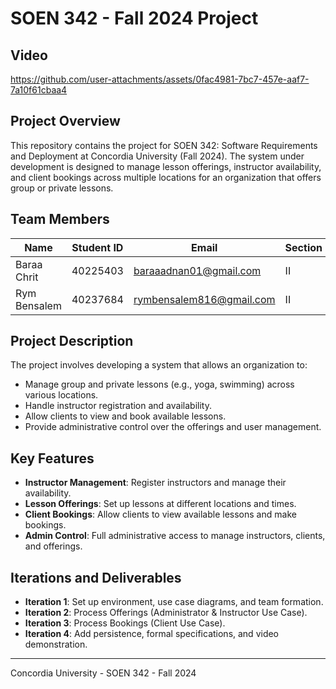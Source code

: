 # SOEN 342 - Fall 2024 Project

## Video


https://github.com/user-attachments/assets/0fac4981-7bc7-457e-aaf7-7a10f61cbaa4


## Project Overview
This repository contains the project for SOEN 342: Software Requirements and Deployment at Concordia University (Fall 2024). The system under development is designed to manage lesson offerings, instructor availability, and client bookings across multiple locations for an organization that offers group or private lessons.

## Team Members

| Name          | Student ID | Email                         | Section  |
|---------------|------------|-------------------------------|----------|
| Baraa Chrit   | 40225403   | baraaadnan01@gmail.com         | II       |
| Rym Bensalem | 40237684   | rymbensalem816@gmail.com       | II       |

## Project Description
The project involves developing a system that allows an organization to:
- Manage group and private lessons (e.g., yoga, swimming) across various locations.
- Handle instructor registration and availability.
- Allow clients to view and book available lessons.
- Provide administrative control over the offerings and user management.

## Key Features
- **Instructor Management**: Register instructors and manage their availability.
- **Lesson Offerings**: Set up lessons at different locations and times.
- **Client Bookings**: Allow clients to view available lessons and make bookings.
- **Admin Control**: Full administrative access to manage instructors, clients, and offerings.

## Iterations and Deliverables
- **Iteration 1**: Set up environment, use case diagrams, and team formation.
- **Iteration 2**: Process Offerings (Administrator & Instructor Use Case).
- **Iteration 3**: Process Bookings (Client Use Case).
- **Iteration 4**: Add persistence, formal specifications, and video demonstration.


---

Concordia University - SOEN 342 - Fall 2024

